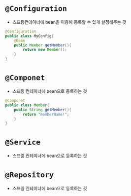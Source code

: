 # `@Configuration`
- 스프링컨테이너에 bean을 이용해 등록할 수 있게 설정해주는 것

```java
@Configuration
public class MyConfig{
    @Bean
    public Member getMember(){
        return new Member();
    }
}
```

# `@Componet`
- 스프링 컨테이너에 bean으로 등록하는 것
```java
@Componet
public class Member{
    public String getMember(){
        return "memberName!";
    }
}
```

# `@Service`
- 스프링 컨테이너에 bean으로 등록하는 것


# `@Repository`
- 스프링 컨테이너에 bean으로 등록하는 것









